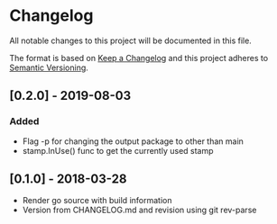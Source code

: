 # Changelog
All notable changes to this project will be documented in this file.

The format is based on [Keep a Changelog](http://keepachangelog.com/en/1.0.0/)
and this project adheres to [Semantic Versioning](http://semver.org/spec/v2.0.0.html).

## [0.2.0] - 2019-08-03
### Added

- Flag -p for changing the output package to other than main
- stamp.InUse() func to get the currently used stamp


## [0.1.0] - 2018-03-28

- Render go source with build information
- Version from CHANGELOG.md and revision using git rev-parse
